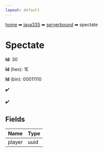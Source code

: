 ```yaml
---
layout: default
---
```


[home](/) ➡ [java335](/protocol/java335) ➡ [serverbound](/protocol/java335/serverbound) ➡ spectate

# Spectate

**Id**: 30

**Id** (hex): 1E

**Id** (bin): 00011110

✔️

✔️

## Fields

Name | Type
---|---
player | uuid

